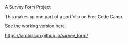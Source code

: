 A Survey Form Project

This makes up one part of a portfolio on Free Code Camp.

See the working version here:

https://iarobinson.github.io/survey_form/
